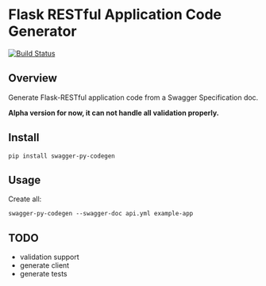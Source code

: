 # Flask RESTful Application Code Generator

[![Build Status](https://travis-ci.org/softlns/swagger-py-codegen.svg)](https://travis-ci.org/softlns/swagger-py-codegen)

## Overview

Generate Flask-RESTful application code from a Swagger Specification doc.

**Alpha version for now, it can not handle all validation properly.**


## Install

```
pip install swagger-py-codegen
```

## Usage

Create all:

```
swagger-py-codegen --swagger-doc api.yml example-app
```

## TODO

- validation support
- generate client
- generate tests
